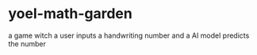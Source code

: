 # yoel-math-garden
a game witch a user inputs a handwriting number and a AI model predicts the number

